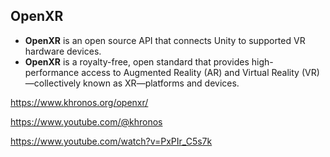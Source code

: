 ## OpenXR
- **OpenXR** is an open source API that connects Unity to supported VR hardware devices.
- **OpenXR** is a royalty-free, open standard that provides high-performance access to Augmented Reality (AR) and Virtual Reality (VR)—collectively known as XR—platforms and devices.

https://www.khronos.org/openxr/

https://www.youtube.com/@khronos

https://www.youtube.com/watch?v=PxPIr_C5s7k
